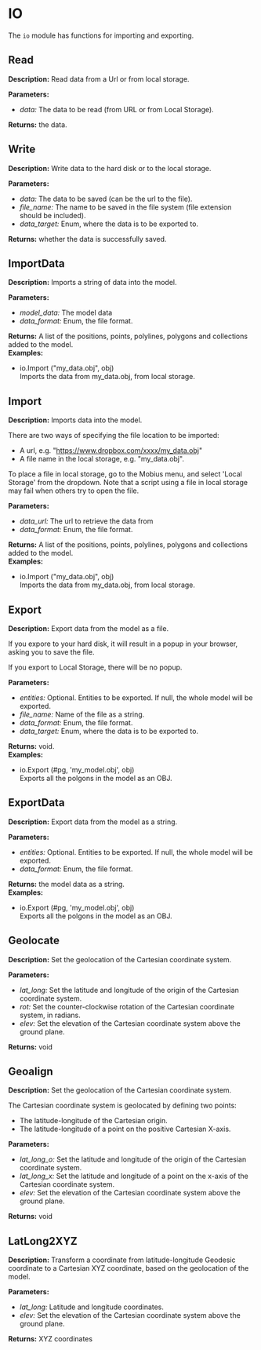 # IO  
  
The `io` module has functions for importing and exporting.  
  
  
## Read  
  
  
**Description:** Read data from a Url or from local storage.  
  
**Parameters:**  
  * *data:* The data to be read (from URL or from Local Storage).  
  
**Returns:** the data.  
  
  
## Write  
  
  
**Description:** Write data to the hard disk or to the local storage.  
  
**Parameters:**  
  * *data:* The data to be saved (can be the url to the file).  
  * *file\_name:* The name to be saved in the file system (file extension should be included).  
  * *data\_target:* Enum, where the data is to be exported to.  
  
**Returns:** whether the data is successfully saved.  
  
  
## ImportData  
  
  
**Description:** Imports a string of data into the model.

  
  
**Parameters:**  
  * *model\_data:* The model data  
  * *data\_format:* Enum, the file format.  
  
**Returns:** A list of the positions, points, polylines, polygons and collections added to the model.  
**Examples:**  
  * io.Import ("my_data.obj", obj)  
    Imports the data from my_data.obj, from local storage.
  
  
  
## Import  
  
  
**Description:** Imports data into the model.


There are two ways of specifying the file location to be imported:
- A url, e.g. "https://www.dropbox.com/xxxx/my_data.obj"
- A file name in the local storage, e.g. "my_data.obj".


To place a file in local storage, go to the Mobius menu, and select 'Local Storage' from the dropdown.
Note that a script using a file in local storage may fail when others try to open the file.

  
  
**Parameters:**  
  * *data\_url:* The url to retrieve the data from  
  * *data\_format:* Enum, the file format.  
  
**Returns:** A list of the positions, points, polylines, polygons and collections added to the model.  
**Examples:**  
  * io.Import ("my_data.obj", obj)  
    Imports the data from my_data.obj, from local storage.
  
  
  
## Export  
  
  
**Description:** Export data from the model as a file.


If you expore to your  hard disk,
it will result in a popup in your browser, asking you to save the file.


If you export to Local Storage, there will be no popup.

  
  
**Parameters:**  
  * *entities:* Optional. Entities to be exported. If null, the whole model will be exported.  
  * *file\_name:* Name of the file as a string.  
  * *data\_format:* Enum, the file format.  
  * *data\_target:* Enum, where the data is to be exported to.  
  
**Returns:** void.  
**Examples:**  
  * io.Export (#pg, 'my_model.obj', obj)  
    Exports all the polgons in the model as an OBJ.
  
  
  
## ExportData  
  
  
**Description:** Export data from the model as a string.

  
  
**Parameters:**  
  * *entities:* Optional. Entities to be exported. If null, the whole model will be exported.  
  * *data\_format:* Enum, the file format.  
  
**Returns:** the model data as a string.  
**Examples:**  
  * io.Export (#pg, 'my_model.obj', obj)  
    Exports all the polgons in the model as an OBJ.
  
  
  
## Geolocate  
  
  
**Description:** Set the geolocation of the Cartesian coordinate system.  
  
**Parameters:**  
  * *lat\_long:* Set the latitude and longitude of the origin of the Cartesian coordinate system.  
  * *rot:* Set the counter-clockwise rotation of the Cartesian coordinate system, in radians.  
  * *elev:* Set the elevation of the Cartesian coordinate system above the ground plane.  
  
**Returns:** void  
  
  
## Geoalign  
  
  
**Description:** Set the geolocation of the Cartesian coordinate system.


The Cartesian coordinate system is geolocated by defining two points:
- The latitude-longitude of the Cartesian origin.
- The latitude-longitude of a point on the positive Cartesian X-axis.

  
  
**Parameters:**  
  * *lat\_long\_o:* Set the latitude and longitude of the origin of the Cartesian coordinate
system.  
  * *lat\_long\_x:* Set the latitude and longitude of a point on the x-axis of the Cartesian
coordinate system.  
  * *elev:* Set the elevation of the Cartesian coordinate system above the ground plane.  
  
**Returns:** void  
  
  
## LatLong2XYZ  
  
  
**Description:** Transform a coordinate from latitude-longitude Geodesic coordinate to a Cartesian XYZ coordinate,
based on the geolocation of the model.  
  
**Parameters:**  
  * *lat\_long:* Latitude and longitude coordinates.  
  * *elev:* Set the elevation of the Cartesian coordinate system above the ground plane.  
  
**Returns:** XYZ coordinates  
  
  
